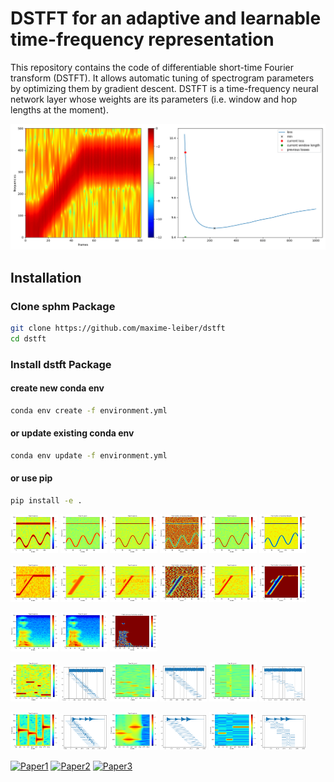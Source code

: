 # DSTFT for an adaptive and learnable time-frequency representation

This repository contains the code of differentiable short-time Fourier transform (DSTFT). It allows automatic tuning of spectrogram parameters by optimizing them by gradient descent. DSTFT is a time-frequency neural network layer whose weights are its parameters (i.e. window and hop lengths at the moment).

![alt text](fig/opt.gif "Logo Title Text 1")

## Installation

### Clone sphm Package

```bash
git clone https://github.com/maxime-leiber/dstft
cd dstft
```

### Install dstft Package

#### create new conda env

```bash
conda env create -f environment.yml
```

#### or update existing conda env

```bash
conda env update -f environment.yml
```

#### or use pip

```bash
pip install -e .
```




<p float="middle">
  <img src="fig/1_100.png" width="15%" />
  <img src="fig/1_1000.png" width="15%" /> 
  <img src="fig/1_1.png" width="15%" />
  <img src="fig/1_2.png" width="15%" /> 
  <img src="fig/1_3.png" width="15%" />
  <img src="fig/1_4.png" width="15%" /> 
</p>

<p float="middle">
  <img src="fig/2_100.png" width="15%" />
  <img src="fig/2_1000.png" width="15%" /> 
  <img src="fig/2_1.png" width="15%" />
  <img src="fig/2_2.png" width="15%" /> 
  <img src="fig/2_3.png" width="15%" />
  <img src="fig/2_4.png" width="15%" /> 
</p>

<p float="middle">
  <img src="fig/5_.png" width="15%" />
  <img src="fig/5_1.png" width="15%" /> 
  <img src="fig/5_2.png" width="15%" />
</p>

<p float="middle">
  <img src="fig/3_100.png" width="15%" />
  <img src="fig/3_100b.png" width="15%" /> 
  <img src="fig/3_1000.png" width="15%" />
  <img src="fig/3_1000b.png" width="15%" /> 
  <img src="fig/3_3.png" width="15%" />
  <img src="fig/3_4.png" width="15%" /> 
</p>

<p float="middle">
  <img src="fig/4_100.png" width="15%" />
  <img src="fig/4_100b.png" width="15%" /> 
  <img src="fig/4_1000.png" width="15%" />
  <img src="fig/4_1000b.png" width="15%" /> 
  <img src="fig/4_3.png" width="15%" />
  <img src="fig/4_4.png" width="15%" /> 
</p>


[![Paper1](http://img.shields.io/badge/paper1-arxiv-b31b1b.svg)](https://arxiv.org/abs/2208.10886) [![Paper2](http://img.shields.io/badge/paper2-arxiv-b31b1b.svg)](https://arxiv.org/abs/2308.02418) [![Paper3](http://img.shields.io/badge/paper3-arxiv-b31b1b.svg)](https://arxiv.org/abs/2308.02421)
